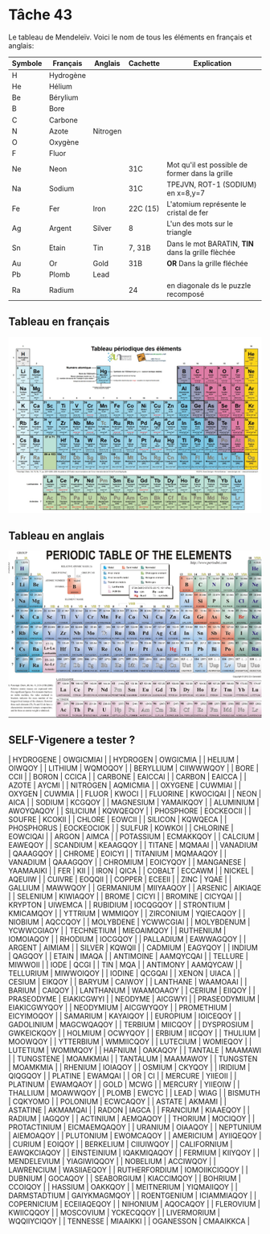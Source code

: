 # Tâche 43

Le tableau de Mendeleïv. Voici le nom de tous les éléments en français et anglais:

| Symbole | Français  | Anglais | Cachette  | Explication |
| ------- | --------  | ------- |---------- | ----------- |
| H       | Hydrogène |         |           |             |                     
| He      | Hélium    |         |           |             | 
| Be      | Bérylium  |         |           |             | 
| B       | Bore      |         |           |             | 
| C       | Carbone   |         |           |             | 
| N       | Azote     |Nitrogen |           |             | 
| O       | Oxygène   |         |           |             | 
| F       | Fluor     |         |           |             | 
| Ne      | Neon      |         |31C        | Mot qu'il est possible de former dans la grille            | 
| Na      | Sodium    |         |31C        | TPEJVN, ROT-1 (SODIUM) en x=8,y=7                          | 
| Fe      | Fer       |Iron     |22C (15)   | L'atomium représente le cristal de fer                     | 
| Ag      | Argent    |Silver   |8          | L'un des mots sur le triangle                              | 
| Sn      | Etain     |Tin      |7, 31B     | Dans le mot BARATIN, **TIN** dans la grille flèchée        | 
| Au      | Or        |Gold     |31B        | **OR** Dans la grille fléchée                              | 
| Pb      | Plomb     |Lead     |           |             | 
| Ra      | Radium    |         |24         | en diagonale ds le puzzle recomposé            | 


## Tableau en français
![TableauFr](43-Mendeleiv-Fr.jpg)

## Tableau en anglais
![TableauFr](43-Mendeleiv-En.jpg)

## SELF-Vigenere a tester ? 
|	HYDROGENE	|	OWGICMIAI	|
|	HYDROGEN	|	OWGICMIA	|
|	HELIUM	|	OIWQOY	|
|	LITHIUM	|	WQMOQOY	|
|	BERYLLIUM	|	CIIWWWQOY	|
|	BORE	|	CCII	|
|	BORON	|	CCICA	|
|	CARBONE	|	EAICCAI	|
|	CARBON	|	EAICCA	|
|	AZOTE	|	AYCMI	|
|	NITROGEN	|	AQMICMIA	|
|	OXYGENE	|	CUWMIAI	|
|	OXYGEN	|	CUWMIA	|
|	FLUOR	|	KWOCI	|
|	FLUORINE	|	KWOCIQAI	|
|	NEON	|	AICA	|
|	SODIUM	|	KCGQOY	|
|	MAGNESIUM	|	YAMAIKQOY	|
|	ALUMINIUM	|	AWOYQAQOY	|
|	SILICIUM	|	KQWQEQOY	|
|	PHOSPHORE	|	EOCKEOCII	|
|	SOUFRE	|	KCOKII	|
|	CHLORE	|	EOWCII	|
|	SILICON	|	KQWQECA	|
|	PHOSPHORUS	|	EOCKEOCIOK	|
|	SULFUR	|	KOWKOI	|
|	CHLORINE	|	EOWCIQAI	|
|	ARGON	|	AIMCA	|
|	POTASSIUM	|	ECMAKKQOY	|
|	CALCIUM	|	EAWEQOY	|
|	SCANDIUM	|	KEAAGQOY	|
|	TITANE	|	MQMAAI	|
|	VANADIUM	|	QAAAGQOY	|
|	CHROME	|	EOICYI	|
|	TITANIUM	|	MQMAAQOY	|
|	VANADIUM	|	QAAAGQOY	|
|	CHROMIUM	|	EOICYQOY	|
|	MANGANESE	|	YAAMAAIKI	|
|	FER	|	KII	|
|	IRON	|	QICA	|
|	COBALT	|	ECCAWM	|
|	NICKEL	|	AQEUIW	|
|	CUIVRE	|	EOQQII	|
|	COPPER	|	ECEEII	|
|	ZINC	|	YQAE	|
|	GALLIUM	|	MAWWQOY	|
|	GERMANIUM	|	MIIYAAQOY	|
|	ARSENIC	|	AIKIAQE	|
|	SELENIUM	|	KIWIAQOY	|
|	BROME	|	CICYI	|
|	BROMINE	|	CICYQAI	|
|	KRYPTON	|	UIWEMCA	|
|	RUBIDIUM	|	IOCQGQOY	|
|	STRONTIUM	|	KMICAMQOY	|
|	YTTRIUM	|	WMMIQOY	|
|	ZIRCONIUM	|	YQIECAQOY	|
|	NIOBIUM	|	AQCCQOY	|
|	MOLYBDENE	|	YCWWCGIAI	|
|	MOLYBDENUM	|	YCWWCGIAOY	|
|	TECHNETIUM	|	MIEOAIMQOY	|
|	RUTHENIUM	|	IOMOIAQOY	|
|	RHODIUM	|	IOCGQOY	|
|	PALLADIUM	|	EAWWAGQOY	|
|	ARGENT	|	AIMIAM	|
|	SILVER	|	KQWQII	|
|	CADMIUM	|	EAGYQOY	|
|	INDIUM	|	QAGQOY	|
|	ETAIN	|	IMAQA	|
|	ANTIMOINE	|	AAMQYCQAI	|
|	TELLURE	|	MIWWOII	|
|	IODE	|	QCGI	|
|	TIN	|	MQA	|
|	ANTIMONY	|	AAMQYCAW	|
|	TELLURIUM	|	MIWWOIQOY	|
|	IODINE	|	QCGQAI	|
|	XENON	|	UIACA	|
|	CESIUM	|	EIKQOY	|
|	BARYUM	|	CAIWOY	|
|	LANTHANE	|	WAAMOAAI	|
|	BARIUM	|	CAIQOY	|
|	LANTHANUM	|	WAAMOAAOY	|
|	CERIUM	|	EIIQOY	|
|	PRASEODYME	|	EIAKICGWYI	|
|	NEODYME	|	AICGWYI	|
|	PRASEODYMIUM	|	EIAKICGWYQOY	|
|	NEODYMIUM	|	AICGWYQOY	|
|	PROMETHIUM	|	EICYIMOQOY	|
|	SAMARIUM	|	KAYAIQOY	|
|	EUROPIUM	|	IOICEQOY	|
|	GADOLINIUM	|	MAGCWQAQOY	|
|	TERBIUM	|	MIICQOY	|
|	DYSPROSIUM	|	GWKEICKQOY	|
|	HOLMIUM	|	OCWYQOY	|
|	ERBIUM	|	IICQOY	|
|	THULIUM	|	MOOWQOY	|
|	YTTERBIUM	|	WMMIICQOY	|
|	LUTECIUM	|	WOMIEQOY	|
|	LUTETIUM	|	WOMIMQOY	|
|	HAFNIUM	|	OAKAQOY	|
|	TANTALE	|	MAAMAWI	|
|	TUNGSTENE	|	MOAMKMIAI	|
|	TANTALUM	|	MAAMAWOY	|
|	TUNGSTEN	|	MOAMKMIA	|
|	RHENIUM	|	IOIAQOY	|
|	OSMIUM	|	CKYQOY	|
|	IRIDIUM	|	QIQGQOY	|
|	PLATINE	|	EWAMQAI	|
|	OR	|	CI	|
|	MERCURE	|	YIIEOII	|
|	PLATINUM	|	EWAMQAOY	|
|	GOLD	|	MCWG	|
|	MERCURY	|	YIIEOIW	|
|	THALLIUM	|	MOAWWQOY	|
|	PLOMB	|	EWCYC	|
|	LEAD	|	WIAG	|
|	BISMUTH	|	CQKYOMO	|
|	POLONIUM	|	ECWCAQOY	|
|	ASTATE	|	AKMAMI	|
|	ASTATINE	|	AKMAMQAI	|
|	RADON	|	IAGCA	|
|	FRANCIUM	|	KIAAEQOY	|
|	RADIUM	|	IAGQOY	|
|	ACTINIUM	|	AEMQAQOY	|
|	THORIUM	|	MOCIQOY	|
|	PROTACTINIUM	|	EICMAEMQAQOY	|
|	URANIUM	|	OIAAQOY	|
|	NEPTUNIUM	|	AIEMOAQOY	|
|	PLUTONIUM	|	EWOMCAQOY	|
|	AMERICIUM	|	AYIIQEQOY	|
|	CURIUM	|	EOIQOY	|
|	BERKELIUM	|	CIIUIWQOY	|
|	CALIFORNIUM	|	EAWQKCIAQOY	|
|	EINSTEINIUM	|	IQAKMIQAQOY	|
|	FERMIUM	|	KIIYQOY	|
|	MENDELEVIUM	|	YIAGIWIQQOY	|
|	NOBELIUM	|	ACCIWQOY	|
|	LAWRENCIUM	|	WASIIAEQOY	|
|	RUTHERFORDIUM	|	IOMOIIKCIGQOY	|
|	DUBNIUM	|	GOCAQOY	|
|	SEABORGIUM	|	KIACCIMQOY	|
|	BOHRIUM	|	CCOIQOY	|
|	HASSIUM	|	OAKKQOY	|
|	MEITNERIUM	|	YIQMAIIQOY	|
|	DARMSTADTIUM	|	GAIYKMAGMQOY	|
|	ROENTGENIUM	|	ICIAMMIAQOY	|
|	COPERNICIUM	|	ECEIIAQEQOY	|
|	NIHONIUM	|	AQOCAQOY	|
|	FLEROVIUM	|	KWIICQQOY	|
|	MOSCOVIUM	|	YCKECQQOY	|
|	LIVERMORIUM	|	WQQIIYCIQOY	|
|	TENNESSE	|	MIAAIKKI	|
|	OGANESSON	|	CMAAIKKCA	|
